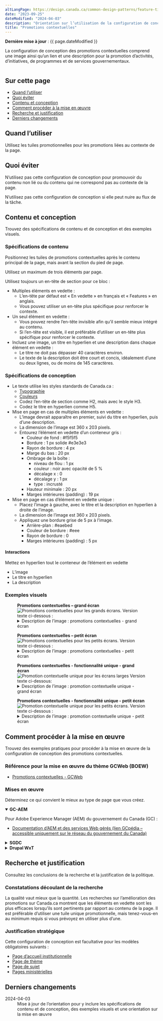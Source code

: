 ```yaml
---
altLangPage: https://design.canada.ca/common-design-patterns/feature-tiles.html
date: "2023-09-25"
dateModified: "2024-04-03"
description: "Orientation sur l’utilisation de la configuration de conception des promotions contextuelles sur Canada.ca."
title: "Promotions contextuelles"
---
```

<p><strong>Dernière mise à jour</strong>&nbsp;: {{ page.dateModified }}</p>
<p>La configuration de conception des promotions contextuelles comprend une image ainsi qu’un lien et une description pour la promotion d’activités, d’initiatives, de programmes et de services gouvernementaux.</p>
<div class="pattern-demo mrgn-tp-lg mrgn-bttm-xl"><img src="/images/contextual-features-fr.png" class="img-responsive" alt="" /></div>
<section>
  <h2>Sur cette page</h2>
  <ul>
    <li><a href="#utiliser">Quand l’utiliser</a></li>
    <li><a href="#eviter">Quoi éviter</a></li>
    <li><a href="#contenu">Contenu et conception</a></li>
    <li><a href="#œuvre">Comment procéder à la mise en œuvre</a></li>
    <li><a href="#recherche">Recherche et justification</a></li>
    <li><a href="#changements">Derniers changements</a></li>
  </ul>
</section>
<section id="utiliser">
  <h2>Quand l’utiliser</h2>
  <p>Utilisez les tuiles promotionnelles pour les promotions liées au contexte de la page.</p>
</section>
<section id="eviter">
  <h2>Quoi éviter</h2>
  <p>N’utilisez pas cette configuration de conception pour promouvoir du contenu non lié ou du contenu qui ne correspond pas au contexte de la page.</p>
  <p>N’utilisez pas cette configuration de conception si elle peut nuire au flux de la tâche.</p>
</section>
<section id="contenu">
  <h2>Contenu et conception</h2>
  <p>Trouvez des spécifications de contenu et de conception et des exemples visuels.</p>
  <h3>Spécifications de contenu</h3>
  <p>Positionnez les tuiles de promotions contextuelles après le contenu principal de la page, mais avant la section du pied de page.</p>
  <p>Utilisez un maximum de trois éléments par page.</p>
  <p>Utilisez toujours un en-tête de section pour ce bloc :</p>
  <ul>
    <li>Multiples éléments en vedette&nbsp;:
      <ul>
        <li>L’en-tête par défaut est &laquo;&nbsp;En vedette&nbsp;&raquo; en français et &laquo;&nbsp;Features&nbsp;&raquo; en anglais.</li>
        <li>Vous pouvez utiliser un en-tête plus spécifique pour renforcer le contexte.</li>
      </ul>
    </li>
    <li>Un seul élément en vedette&nbsp;:
      <ul>
        <li>Vous pouvez rendre l’en-tête invisible afin qu’il semble mieux intégré au contenu.</li>
        <li>Si l’en-tête est visible, il est préférable d’utiliser un en-tête plus spécifique pour renforcer le contexte.</li>
      </ul>
    </li>
    <li>Incluez une image, un titre en hyperlien et une description dans chaque élément en vedette&nbsp;:
      <ul>
        <li>Le titre ne doit pas dépasser 40 caractères environ.</li>
        <li>Le texte de la description doit être court et concis, idéalement d’une ou deux lignes, ou de moins de 145 caractères.</li>
      </ul>
    </li>
  </ul>
  <h3>Spécifications de conception</h3>
  <ul>
    <li>Le texte utilise les styles standards de Canada.ca&nbsp;:
      <ul>
        <li><a href="/styles/typographie.html">Typographie</a></li>
        <li><a href="/styles/couleurs.html">Couleurs</a></li>
        <li>Codez l’en-tête de section comme H2, mais avec le style H3.</li>
        <li>Codez le titre en hyperlien comme H5.</li>
      </ul>
    </li>
    <li>Mise en page en cas de multiples éléments en vedette&nbsp;:
      <ul>
        <li>L’image devrait apparaître en premier, suivi du titre en hyperlien, puis d’une description.</li>
        <li>La dimension de l’image est 360&nbsp;x&nbsp;203 pixels.</li>
        <li>Entourez l’élément en vedette d’un conteneur gris&nbsp;:
          <ul>
            <li>Couleur de fond&nbsp;: #f5f5f5</li>
            <li>Bordure&nbsp;: 1&nbsp;px solide #e3e3e3</li>
            <li>Rayon de bordure&nbsp;: 4&nbsp;px</li>
            <li>Marge du bas&nbsp;: 20&nbsp;px</li>
            <li>Ombrage de la boîte&nbsp;:
              <ul>
                <li>niveau de flou&nbsp;: 1&nbsp;px</li>
                <li>couleur&nbsp;: noir avec opacité de 5&nbsp;%</li>
                <li>décalage x&nbsp;: 0</li>
                <li>décalage y&nbsp;: 1&nbsp;px</li>
                <li>type&nbsp;: incrusté</li>
              </ul>
            </li>
            <li>Hauteur minimale&nbsp;: 20&nbsp;px</li>
            <li>Marges intérieures (padding)&nbsp;: 19&nbsp;px</li>
          </ul>
        </li>
      </ul>
    </li>
    <li>Mise en page en cas d’élément en vedette unique&nbsp;:
      <ul>
        <li>Placez l’image à gauche, avec le titre et la description en hyperlien à droite de l’image.</li>
        <li>La dimension de l’image est 360&nbsp;x&nbsp;203 pixels.</li>
        <li>Appliquez une bordure grise de 5 px à l’image.
          <ul>
            <li>Arrière-plan&nbsp;: #eaebed</li>
            <li>Couleur de bordure&nbsp;: #eee</li>
            <li>Rayon de bordure&nbsp;: 0</li>
            <li>Marges intérieures (padding)&nbsp;: 5&nbsp;px</li>
          </ul>
        </li>
      </ul>
    </li>
  </ul>
  <h4>Interactions</h4>
  <p>Mettez en hyperlien tout le conteneur de l’élément en vedette</p>
  <ul>
    <li>L’image</li>
    <li>Le titre en hyperlien</li>
    <li>La description</li>
  </ul>
  <h3>Exemples visuels</h3>
  <div class="pattern-demo mrgn-tp-md mrgn-bttm-md">
    <figure class="mrgn-tp-md mrgn-bttm-lg">
      <figcaption><b>Promotions contextuelles – grand écran</b></figcaption>
      <img src="/images/contextual-features-fr.png" class="img-responsive" alt="Promotions contextuelles pour les grands écrans. Version texte ci-dessous&nbsp;:" />
      <details>
        <summary class="wb-toggle" data-toggle='{"print":"on"}'>Description de l’image&nbsp;: promotions contextuelles - grand écran</summary>
        <p>Un en-tête de section intitulé &laquo;&nbsp;En vedette&nbsp;&raquo; est suivi de deux espaces réservés aux éléments en vedette dans une rangée horizontale. Chacun d’eux comporte un espace réservé à l’image, entouré d’un fond gris clair. L’espace réservé à l’image contient les dimensions prévues de l’image&nbsp;: 360 sur 203 pixels. Sous chaque espace réservé à l’image, sur fond gris, se trouve un espace réservé à un hyperlien qui se lit comme suit&nbsp;: [Lien vers l’élément en vedette en vedette]. On trouve en dessous le texte de l’espace réservé suivant&nbsp;: Brève description de l’élément en vedette.</p>
      </details>
    </figure>
  </div>
  <div class="pattern-demo mrgn-tp-md mrgn-bttm-md">
    <figure class="mrgn-tp-md mrgn-bttm-lg">
      <figcaption><b>Promotions contextuelles – petit écran</b></figcaption>
      <img src="/images/contextual-features-sm-fr.png" class="img-responsive" alt="Promotions contextuelles pour les petits écrans. Version texte ci-dessous&nbsp;:" />
      <details>
        <summary class="wb-toggle" data-toggle='{"print":"on"}'>Description de l’image&nbsp;: promotions contextuelles - petit écran</summary>
        <p>Un en-tête de section intitulé &laquo;&nbsp;En vedette&nbsp;&raquo; est suivi de deux espaces réservés aux éléments en vedette dans une rangée verticale. Chacun d’eux comporte un espace réservé à l’image, entouré d’un fond gris clair. L’espace réservé à l’image contient les dimensions prévues de l’image&nbsp;: 360 sur 203 pixels. Sous chaque espace réservé à l’image, sur fond gris, se trouve un espace réservé à un hyperlien qui se lit comme suit&nbsp;: [Lien vers l’élément en vedette en vedette]. On trouve en dessous le texte de l’espace réservé suivant&nbsp;: Brève description de l’élément en vedette.</p>
      </details>
    </figure>
  </div>
        <div class="pattern-demo mrgn-tp-md mrgn-bttm-md">
        <figure class="mrgn-tp-md mrgn-bttm-lg">
            <figcaption><b>Promotions contextuelles - fonctionnalité unique - grand écran</b></figcaption>
            <img src="../images/contextual-features-single-fr.png" class="img-responsive" alt="Promotion contextuelle unique pour les écrans larges Version texte ci-dessous:" />
            <details>
                <summary class="wb-toggle" data-toggle='{"print":"on"}'>Description de l’image : promotion contextuelle unique - grand écran</summary>
                <p>Un en-tête intitulé « En vedette » précède un espace réservé pour la promotion. L’espace réservé pour l’image est situé à gauche et est entouré d’un arrière-plan gris clair. Dans l’espace réservé pour l’image, on retrouve les dimensions prescrites pour l’image 360 px x 203 px. À la droite de l’espace réservé pour l’image, on retrouve un espace réservé pour l’hyperlien [Lien vers l’élément en vedette]. Sous ce dernier, on retrouve l’espace réservé pour le texte : brève description de l’élément en vedette.</p>
            </details>
        </figure>
    </div>
    <div class="pattern-demo mrgn-tp-md mrgn-bttm-md">
        <figure class="mrgn-tp-md mrgn-bttm-lg">
            <figcaption><b>Promotions contextuelles - fonctionnalité unique - petit écran</b></figcaption>
            <img src="../images/contextual-features-single-sm-fr.png" class="img-responsive" alt="Promotion contextuelle unique pour les petits écrans. Version texte ci-dessous :" />
            <details>
                <summary class="wb-toggle" data-toggle='{"print":"on"}'>Description de l’image : promotion contextuelle unique - petit écran</summary>
                <p>Un en-tête intitulé « En vedette » précède un espace réservé pour la promotion. L’espace réservé pour l’image est situé en haut du texte et est entouré d’un arrière-plan gris clair. Dans l’espace réservé pour l’image, on retrouve les dimensions prescrites pour l’image 360 px x 203 px. Sous l’espace réservé pour l’image, on retrouve l’espace réservé pour l’hyperlien [Lien vers l’élément en vedette]. Sous ce dernier, on retrouve l’espace réservé pour le texte : brève description de l’élément en vedette.</p>
            </details>
        </figure>
    </div>
</section>
<section id="œuvre">
  <h2>Comment procéder à la mise en œuvre</h2>
  <p>Trouvez des exemples pratiques pour procéder à la mise en œuvre de la configuration de conception des promotions contextuelles.</p>
  <h3>Référence pour la mise en œuvre du thème GCWeb (BOEW)</h3>
  <ul>
    <li><a href="https://wet-boew.github.io/GCWeb/components/gc-features/gc-features-fr.html">Promotions contextuelles - GCWeb</a></li>
  </ul>
  <h3>Mises en œuvre</h3>
  <p>Déterminez ce qui convient le mieux au type de page que vous créez.</p>
  <div class="row">
    <div class="col-md-8">
      <div class="wb-tabs mrgn-tp-lg">
        <div class="tabpanels">
          <details id="004" open="open">
            <summary><strong>GC-AEM</strong></summary>
            <p class="mrgn-tp-lg">Pour Adobe Experience Manager (AEM) du gouvernement du Canada (GC)&nbsp;:</p>
            <ul>
              <!-- <li><a href="https://www.gcpedia.gc.ca/gcwiki/images/2/24/Documentation-AEM-6.5-Unite-4-15-Composant-Image-en-vedette.pdf">Titre du composant de l’image en vedette (uniquement accessible sur le réseau du gouvernement du Canada)</a></li> -->
              <li><a href="https://www.gcpedia.gc.ca/wiki/Documentation_d%27AEM_sp%C3%A9cifique_au_GC_6.5">Documentation d’AEM et des services Web gérés (lien GCpédia – accessible uniquement sur le réseau du gouvernement du Canada)</a></li>
            </ul>
          </details>
          <details id="005">
            <summary><strong>SGDC</strong></summary>
            <p class="mrgn-tp-lg">Pour la Solution de gabarits à déploiement centralisé (SGDC)&nbsp;:</p>
            <ul>
              <li><a href="https://cenw-wscoe.github.io/sgdc-cdts/docs/index-fr.html">Documentation de la SGDC</a></li>
            </ul>
          </details>
          <details id="006">
            <summary><strong>Drupal WxT</strong></summary>
            <p class="mrgn-tp-lg">Pour Drupal WxT&nbsp;:</p>
            <ul>
              <li><a href="https://drupalwxt.github.io/">Drupal WxT documentation (en anglais seulement)</a></li>
            </ul>
          </details>
        </div>
      </div>
    </div>
  </div>
</section>
<section id="recherche">
  <h2>Recherche et justification</h2>
  <p>Consultez les conclusions de la recherche et la justification de la politique.</p>
  <h3>Constatations découlant de la recherche</h3>
  <p>La qualité vaut mieux que la quantité. Les recherches sur l’amélioration des promotions sur Canada.ca montrent que les éléments en vedette sont les plus efficaces lorsqu’ils sont pertinents par rapport au contenu de la page. Il est préférable d’utiliser une tuile unique promotionnelle, mais tenez-vous-en au minimum requis si vous prévoyez en utiliser plus d’une.</p>
  <h3>Justification stratégique</h3>
  <p>Cette configuration de conception est facultative pour les modèles obligatoires suivants&nbsp;:</p>
  <ul>
    <li><a href="https://conception.canada.ca/modeles-obligatoire/pages-profil-institutionnel.html">Page d’accueil institutionnelle</a></li>
    <li><a href="/modeles-obligatoire/theme.html">Page de thème</a></li>
    <li><a href="/modeles-obligatoire/sujet.html">Page de sujet</a></li>
    <li><a href="https://conception.canada.ca/modeles-obligatoire/pages-profil-ministres.html">Pages ministérielles</a></li>
  </ul>
</section>
<section id="changements">
  <h2>Derniers changements</h2>
  <dl class="dl-horizontal">
    <dt>
      <time datetime="2024-04-03" class="link-muted">2024-04-03</time>
    </dt>
    <dd>Mise à jour de l’orientation pour y inclure les spécifications de contenu et de conception, des exemples visuels et une orientation sur la mise en œuvre</dd>
  </dl>
</section>

